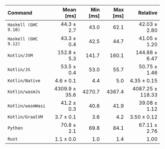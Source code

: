 | Command | Mean [ms] | Min [ms] | Max [ms] | Relative |
|:---|---:|---:|---:|---:|
| `Haskell (GHC 9.10)` | 44.3 ± 2.7 | 43.0 | 62.1 | 42.03 ± 2.80 |
| `Haskell (GHC 9.12)` | 43.3 ± 0.4 | 42.5 | 44.7 | 41.05 ± 1.20 |
| `Kotlin/JVM` | 152.8 ± 5.3 | 141.7 | 160.1 | 144.88 ± 6.47 |
| `Kotlin/JS` | 53.5 ± 0.4 | 53.0 | 55.7 | 50.75 ± 1.46 |
| `Kotlin/Native` | 4.6 ± 0.1 | 4.4 | 5.0 | 4.35 ± 0.15 |
| `Kotlin/wasmJs` | 4309.9 ± 35.6 | 4270.7 | 4367.4 | 4087.25 ± 118.33 |
| `Kotlin/wasmWasi` | 41.2 ± 0.3 | 40.6 | 41.9 | 39.08 ± 1.12 |
| `Kotlin/GraalVM` | 3.7 ± 0.1 | 3.6 | 4.2 | 3.50 ± 0.12 |
| `Python` | 70.8 ± 2.1 | 69.8 | 84.1 | 67.11 ± 2.76 |
| `Rust` | 1.1 ± 0.0 | 1.0 | 1.4 | 1.00 |
